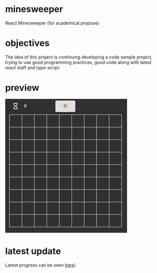 # minesweeper
React Minesweeper (for academical propose)

# objectives
The idea of this project is continuing developing a code sample project, trying to use good programming practices, good code along with latest react staff and type-script.

# preview
![Alt text](/images/mineminesweeper-redux.gif?raw=true "My Minesweeper Redux")

# latest update
Latest progress can be seen [here](https://minesweeper.rulyotano.com/mines-sweeper)!.
